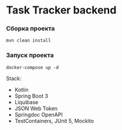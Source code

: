 # Task Tracker backend

### Сборка проекта
```
mvn clean install
``` 

### Запуск проекта
```
docker-compose up -d
``` 

Stack:

- Kotlin
- Spring Boot 3
- Liquibase
- JSON Web Token
- Springdoc OpenAPI
- TestContainers, JUnit 5, Mockito
